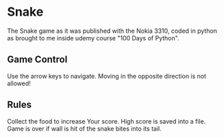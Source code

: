 <h1>Snake</h1>
The Snake game as it was published with the Nokia 3310,
coded in python as brought to me inside udemy course "100 Days of Python".

<h2>Game Control</h2>
Use the arrow keys to navigate. Moving in the opposite direction is not allowed!

<h2>Rules</h2>
Collect the food to increase Your score. High score is saved into a file.
Game is over if wall is hit of the snake bites into its tail.
